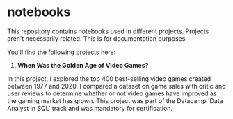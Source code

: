 # notebooks

This repository contains notebooks used in different projects. Projects aren't necessarily related. This is for documentation purposes.

You'll find the following projects here:

1. **When Was the Golden Age of Video Games?**

In this project, I explored the top 400 best-selling video games created between 1977 and 2020. I compared a dataset on game sales with critic and user reviews to determine whether or not video games have improved as the gaming market has grown. This project was part of the Datacamp 'Data Analyst in SQL' track and was mandatory for certification.
